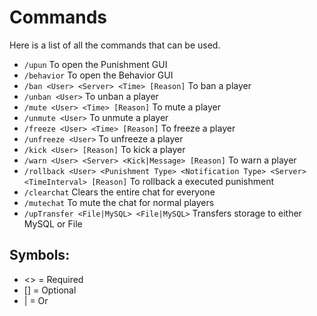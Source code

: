 # Commands
Here is a list of all the commands that can be used.
<br>

* `/upun`
  To open the Punishment GUI
* `/behavior`
  To open the Behavior GUI
* `/ban <User> <Server> <Time> [Reason]`
  To ban a player
* `/unban <User>`
  To unban a player
* `/mute <User> <Time> [Reason]`
  To mute a player
* `/unmute <User>`
  To unmute a player
* `/freeze <User> <Time> [Reason]`
  To freeze a player
* `/unfreeze <User>`
  To unfreeze a player
* `/kick <User> [Reason]`
  To kick a player
* `/warn <User> <Server> <Kick|Message> [Reason]`
  To warn a player
* `/rollback <User> <Punishment Type> <Notification Type> <Server> <TimeInterval> [Reason]`
  To rollback a executed punishment
* `/clearchat`
  Clears the entire chat for everyone
* `/mutechat`
  To mute the chat for normal players
* `/upTransfer <File|MySQL> <File|MySQL>`
  Transfers storage to either MySQL or File
  <br>

## Symbols:
- <> = Required
- [] = Optional
- | = Or
